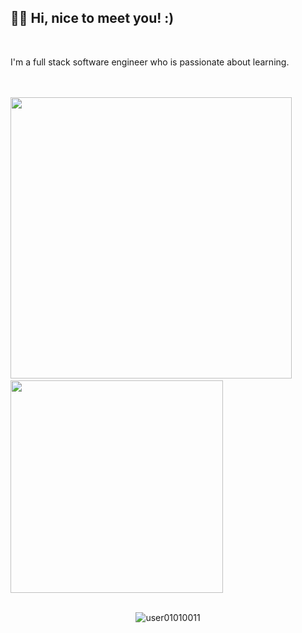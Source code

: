 
<h2 align="left">👋🏼 Hi, nice to meet you! :)</h2>
<br>

<p>I'm a full stack software engineer who is passionate about learning.</p>

<br>
<br>

<div>

<a align="left">
  <img src="https://github-readme-stats.vercel.app/api/?username=user01010011&hide=stars,issues,contribs&count_private=true&theme=react&showicons=true" width="450"/>
</a> &nbsp;&nbsp;&nbsp;&nbsp; 

 <a align="right">
  <img src="https://github-readme-stats.vercel.app/api/top-langs/?username=user01010011&layout=compact&langs_count=5&theme=react" width="340"/>
</a>

</div>
 <br> 

 <p align="center"><img src="https://komarev.com/ghpvc/?username=user01010011" alt="user01010011"/></p>

 



<!---
user01010011/user01010011 is a ✨ special ✨ repository because its `README.md` (this file) appears on your GitHub profile.
You can click the Preview link to take a look at your changes.
--->
